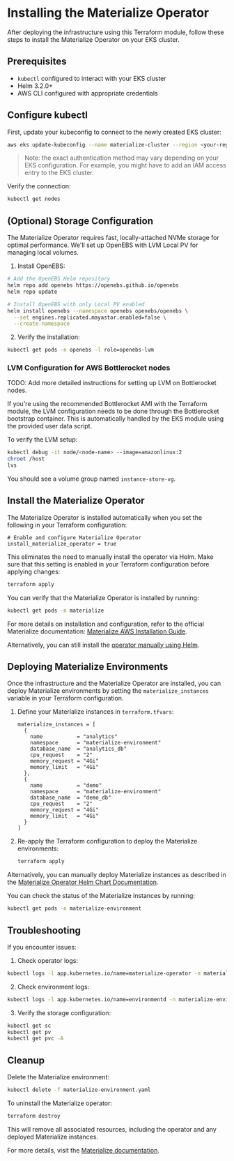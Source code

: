 # Installing the Materialize Operator

After deploying the infrastructure using this Terraform module, follow these steps to install the Materialize Operator on your EKS cluster.

## Prerequisites

- `kubectl` configured to interact with your EKS cluster
- Helm 3.2.0+
- AWS CLI configured with appropriate credentials

## Configure kubectl

First, update your kubeconfig to connect to the newly created EKS cluster:

```bash
aws eks update-kubeconfig --name materialize-cluster --region <your-region>
```

> Note: the exact authentication method may vary depending on your EKS configuration. For example, you might have to add an IAM access entry to the EKS cluster.

Verify the connection:

```bash
kubectl get nodes
```

## (Optional) Storage Configuration

The Materialize Operator requires fast, locally-attached NVMe storage for optimal performance. We'll set up OpenEBS with LVM Local PV for managing local volumes.

1. Install OpenEBS:
```bash
# Add the OpenEBS Helm repository
helm repo add openebs https://openebs.github.io/openebs
helm repo update

# Install OpenEBS with only Local PV enabled
helm install openebs --namespace openebs openebs/openebs \
  --set engines.replicated.mayastor.enabled=false \
  --create-namespace
```

2. Verify the installation:
```bash
kubectl get pods -n openebs -l role=openebs-lvm
```

### LVM Configuration for AWS Bottlerocket nodes

TODO: Add more detailed instructions for setting up LVM on Bottlerocket nodes.

If you're using the recommended Bottlerocket AMI with the Terraform module, the LVM configuration needs to be done through the Bottlerocket bootstrap container. This is automatically handled by the EKS module using the provided user data script.

To verify the LVM setup:
```bash
kubectl debug -it node/<node-name> --image=amazonlinux:2
chroot /host
lvs
```

You should see a volume group named `instance-store-vg`.

## Install the Materialize Operator

The Materialize Operator is installed automatically when you set the following in your Terraform configuration:

```hcl
# Enable and configure Materialize Operator
install_materialize_operator = true
```

This eliminates the need to manually install the operator via Helm. Make sure that this setting is enabled in your Terraform configuration before applying changes:

```bash
terraform apply
```

You can verify that the Materialize Operator is installed by running:

```bash
kubectl get pods -n materialize
```

For more details on installation and configuration, refer to the official Materialize documentation: [Materialize AWS Installation Guide](https://materialize.com/docs/self-managed/v25.1/installation/install-on-aws/).

Alternatively, you can still install the [operator manually using Helm](https://github.com/MaterializeInc/materialize/tree/main/misc/helm-charts/operator#installing-the-chart).

## Deploying Materialize Environments

Once the infrastructure and the Materialize Operator are installed, you can deploy Materialize environments by setting the `materialize_instances` variable in your Terraform configuration.

1. Define your Materialize instances in `terraform.tfvars`:

   ```hcl
   materialize_instances = [
     {
       name           = "analytics"
       namespace      = "materialize-environment"
       database_name  = "analytics_db"
       cpu_request    = "2"
       memory_request = "4Gi"
       memory_limit   = "4Gi"
     },
     {
       name           = "demo"
       namespace      = "materialize-environment"
       database_name  = "demo_db"
       cpu_request    = "2"
       memory_request = "4Gi"
       memory_limit   = "4Gi"
     }
   ]
   ```

2. Re-apply the Terraform configuration to deploy the Materialize environments:

   ```bash
   terraform apply
   ```

Alternatively, you can manually deploy Materialize instances as described in the [Materialize Operator Helm Chart Documentation](https://github.com/MaterializeInc/materialize/tree/main/misc/helm-charts/operator#installing-the-chart).

You can check the status of the Materialize instances by running:

```bash
kubectl get pods -n materialize-environment
```

## Troubleshooting

If you encounter issues:

1. Check operator logs:
```bash
kubectl logs -l app.kubernetes.io/name=materialize-operator -n materialize
```

2. Check environment logs:
```bash
kubectl logs -l app.kubernetes.io/name=environmentd -n materialize-environment
```

3. Verify the storage configuration:
```bash
kubectl get sc
kubectl get pv
kubectl get pvc -A
```

## Cleanup

Delete the Materialize environment:
```bash
kubectl delete -f materialize-environment.yaml
```

To uninstall the Materialize operator:
```bash
terraform destroy
```

This will remove all associated resources, including the operator and any deployed Materialize instances.

For more details, visit the [Materialize documentation](https://materialize.com/docs/self-managed/v25.1/installation/install-on-aws/).
